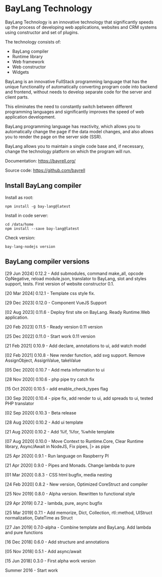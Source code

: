 # BayLang Technology

BayLang Technology is an innovative technology that significantly speeds up the process of developing web applications, websites and CRM systems using constructor and set of plugins.

The technology consists of:
- BayLang compiler
- Runtime library
- Web framework
- Web constructor
- Widgets

BayLang is an innovative FullStack programming language that has the unique functionality of automatically converting program code into backend and frontend, without needs to develop separate code for the server and client parts.

This eliminates the need to constantly switch between different programming languages ​​and significantly improves the speed of web application development.

BayLang programming language has reactivity, which allows you to automatically change the page if the data model changes, and also allows you to render the page on the server side (SSR).

BayLang allows you to maintain a single code base and, if necessary, change the technology platform on which the program will run.

Documentation: https://bayrell.org/

Source code: https://github.com/bayrell

## Install BayLang compiler

Install as root:
```
npm install -g bay-lang@latest
```

Install in code server:
```
cd /data/home
npm install --save bay-lang@latest
```

Check version:
```
bay-lang-nodejs version
```

## BayLang compiler versions

[29 Jun 2024] 0.12.2 - Add submodules, command make_all, opcode OpNegative, reload module.json, translator to BayLang, slot and styles support, tests. First version of website constructor 0.1.

[20 Mar 2024] 0.12.1 - Template css style fix.

[29 Dec 2023] 0.12.0 - Component VueJS Support

[02 Aug 2023] 0.11.6 - Deploy first site on BayLang. Ready Runtime.Web application.

[20 Feb 2023] 0.11.5 - Ready version 0.11 version

[25 Dec 2022] 0.11.0 - Start work 0.11 version

[21 Feb 2021] 0.10.9 - Add declare, annotations to ui, add watch model

[02 Feb 2021] 0.10.8 - New render function, add svg support. Remove AssignObject, AssignValue, takeValue

[05 Dec 2020] 0.10.7 - Add meta information to ui

[28 Nov 2020] 0.10.6 - php pipe try catch fix

[15 Oct 2020] 0.10.5 - add enable_check_types flag

[30 Sep 2020] 0.10.4 - pipe fix, add render to ui, add spreads to ui, tested PHP translator

[02 Sep 2020] 0.10.3 - Beta release

[28 Aug 2020] 0.10.2 - Add ui template

[21 Aug 2020] 0.10.2 - Add %if, %for, %while template

[07 Aug 2020] 0.10.0 - Move Context to Runtime.Core, Clear Runtime library, Async/Await in NodeJS, Fix pipes, |> as pipe

[25 Apr 2020] 0.9.1 - Run language on Raspberry PI

[21 Apr 2020] 0.9.0 - Pipes and Monads. Change lambda to pure

[01 Mar 2020] 0.8.3 - CSS html bugfix, media nesting

[24 Feb 2020] 0.8.2 - New version, Optimized CoreStruct and compiler

[25 Nov 2019] 0.8.0 - Alpha version. Rewritten to functional style

[29 Apr 2019] 0.7.2 - lambda, pure, async bugfix

[25 Mar 2019] 0.7.1 - Add memorize, Dict, Collection, rtl::method, UIStruct normalization, DateTime as Struct

[27 Jan 2019] 0.7.0-alpha - Combine template and BayLang. Add lambda and pure functions

[16 Dec 2018] 0.6.0 - Add structure and annotations

[05 Nov 2018] 0.5.1 - Add async/await

[15 Jun 2018] 0.3.0 - First alpha work version

Summer 2016 - Start work
